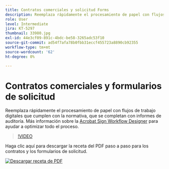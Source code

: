 ```yaml
---
title: Contratos comerciales y solicitud Forms
description: Reemplaza rápidamente el procesamiento de papel con flujos de trabajo digitales que cumplen con la normativa, y completa con informes de auditoría
role: User
level: Intermediate
jira: KT-5297
thumbnail: 33980.jpg
exl-id: 44e3cf09-891c-4bdc-be58-3265adc53f10
source-git-commit: ad54f7afa78b0fbb31eccf455723a8890cb92355
workflow-type: tm+mt
source-wordcount: '62'
ht-degree: 0%

---
```


# Contratos comerciales y formularios de solicitud

Reemplaza rápidamente el procesamiento de papel con flujos de trabajo digitales que cumplen con la normativa, que se completan con informes de auditoría. Más información sobre la [Acrobat Sign Workflow Designer](../admin/building-a-custom-workflow.md) para ayudar a optimizar todo el proceso.

>[!VIDEO](https://video.tv.adobe.com/v/33980?quality=12&learn=on&hidetitle=true)

Haga clic aquí para descargar la receta del PDF paso a paso para los contratos y los formularios de solicitud.

[![Descargar receta de PDF](../assets/acrobat_PDF_96.png)](../assets/adobe-sign_set_up_a_workflow_use_case.pdf)
